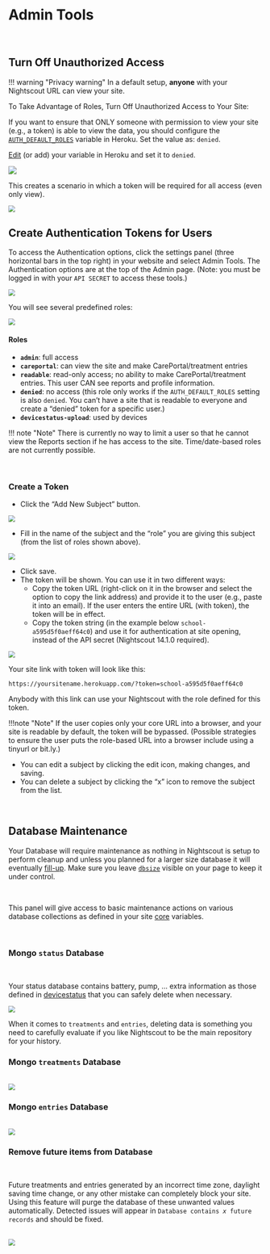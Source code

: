 # Admin Tools

</br>

## Turn Off Unauthorized Access

!!! warning "Privacy warning"
    In a default setup, **anyone** with your Nightscout URL can view your site.

To Take Advantage of Roles, Turn Off Unauthorized Access to Your Site:

If you want to ensure that ONLY someone with permission to view your site (e.g., a token) is able to view the data, you should configure the [`AUTH_DEFAULT_ROLES`](../setup_variables/#auth_default_roles) variable in Heroku. Set the value as: `denied`.

[Edit](../setup_variables/#editing-config-vars-in-heroku) (or add) your variable in Heroku and set it to `denied`.

<img src="../img/Admin03.png" style="zoom:100%;" />

</br>

This creates a scenario in which a token will be required for all access (even only view).

<img src="../img/Admin02.png" style="zoom:80%;" />

</br>

## Create Authentication Tokens for Users

To access the Authentication options, click the settings panel (three horizontal bars in the top right) in your website and select Admin Tools. The Authentication options are at the top of the Admin page. (Note: you must be logged in with your `API SECRET` to access these tools.)

<img src="../img/Admin04.png" style="zoom:80%;" />

</br>

You will see several predefined roles:

<img src="../img/Admin01.png" style="zoom:80%;" />

</br>

#### Roles

- **`admin`**: full access
- **`careportal`**: can view the site and make CarePortal/treatment entries
- **`readable`**: read-only access; no ability to make CarePortal/treatment entries. This user CAN see reports and profile information.
- **`denied`**: no access (this role only works if the `AUTH_DEFAULT_ROLES` setting is also `denied`. You can’t have a site that is readable to everyone and create a “denied” token for a specific user.)
- **`devicestatus-upload`**: used by devices

!!! note "Note"
    There is currently no way to limit a user so that he cannot view the Reports section if he has access to the site. Time/date-based roles are not currently possible.

</br>

### Create a Token

- Click the “Add New Subject” button.

<img src="../img/Admin00.png" style="zoom:80%;" />

</br>

- Fill in the name of the subject and the “role” you are giving this subject (from the list of roles shown above).

<img src="../img/Admin05.png" style="zoom:80%;" />

</br>

- Click save.
- The token will be shown. You can use it in two different ways:
  - Copy the token URL (right-click on it in the browser and select the option to copy the link address) and provide it to the user (e.g., paste it into an email). If the user enters the entire URL (with token), the token will be in effect. 
  - Copy the token string (in the example below `school-a595d5f0aeff64c0`) and use it for authentication at site opening, instead of the API secret (Nightscout 14.1.0 required).

<img src="../img/Admin06.png" style="zoom:80%;" />

</br>

Your site link with token will look like this:

`https://yoursitename.herokuapp.com/?token=school-a595d5f0aeff64c0`

Anybody with this link can use your Nightscout with the role defined for this token.

!!!note "Note"
    If the user copies only your core URL into a browser, and your site is readable by default, the token will be bypassed. (Possible strategies to ensure the user puts the role-based URL into a browser include using a tinyurl or bit.ly.)

- You can edit a subject by clicking the edit icon, making changes, and saving.
- You can delete a subject by clicking the “x” icon to remove the subject from the list.

</br>

## Database Maintenance

Your Database will require maintenance as nothing in Nightscout is setup to perform cleanup and unless you planned for a larger size database it will eventually [fill-up](../../troubleshoot/troublehoot/#database-full). Make sure you leave [`dbsize`](../setup_variables/#dbsize-database-size) visible on your page to keep it under control.

</br>

This panel will give access to basic maintenance actions on various database collections as defined in your site [core](../../nightscout/setup_variables/#core) variables.

</br>

### Mongo `status` Database

</br>

Your status database contains battery, pump, ... extra information as those defined in [devicestatus](../setup_variables/#devicestatus-device-status) that you can safely delete when necessary.

<img src="../img/Admin07.png" style="zoom:80%;" />

</br>

When it comes to `treatments` and `entries`, deleting data is something you need to carefully evaluate if you like Nightscout to be the main repository for your history.

### Mongo `treatments` Database

</br>

<img src="../img/Admin08.png" style="zoom:80%;" />

</br>

### Mongo `entries` Database

</br>

<img src="../img/Admin09.png" style="zoom:80%;" />

</br>

### Remove future items from Database

</br>

Future treatments and entries generated by an incorrect time zone, daylight saving time change, or any other mistake can completely block your site. Using this feature will purge the database of these unwanted values automatically. Detected issues will appear in `Database contains `*`x`*` future records` and should be fixed.

</br>

<img src="../img/Admin10.png" style="zoom:80%;" />

</br>

